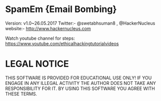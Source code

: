# SpamEm {Email Bombing}
Version: v1.0~26.05.2017
Twitter:- @swetabhsuman8 , @HackerNucleus
website:- http://www.hackernucleus.com

Watch youtube channel for steps: https://www.youtube.com/ethicalhackingtutorialvideos
# LEGAL NOTICE
THIS SOFTWARE IS PROVIDED FOR EDUCATIONAL USE ONLY! IF YOU ENGAGE IN ANY ILLEGAL ACTIVITY THE AUTHOR DOES NOT TAKE ANY RESPONSIBILITY FOR IT. BY USING THIS SOFTWARE YOU AGREE WITH THESE TERMS.
